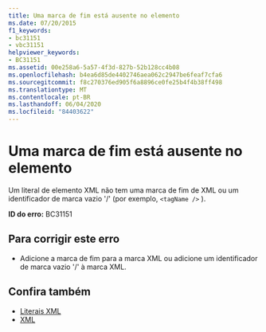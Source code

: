 ```yaml
---
title: Uma marca de fim está ausente no elemento
ms.date: 07/20/2015
f1_keywords:
- bc31151
- vbc31151
helpviewer_keywords:
- BC31151
ms.assetid: 00e258a6-5a57-4f3d-827b-52b128cc4b08
ms.openlocfilehash: b4ea6d85de4402746aea062c2947be6feaf7cfa6
ms.sourcegitcommit: f8c270376ed905f6a8896ce0fe25b4f4b38ff498
ms.translationtype: MT
ms.contentlocale: pt-BR
ms.lasthandoff: 06/04/2020
ms.locfileid: "84403622"
---
```

# <a name="element-is-missing-an-end-tag"></a>Uma marca de fim está ausente no elemento
Um literal de elemento XML não tem uma marca de fim de XML ou um identificador de marca vazio '/' (por exemplo, `<tagName />` ).  
  
 **ID do erro:** BC31151  
  
## <a name="to-correct-this-error"></a>Para corrigir este erro  
  
- Adicione a marca de fim para a marca XML ou adicione um identificador de marca vazio '/' à marca XML.  
  
## <a name="see-also"></a>Confira também

- [Literais XML](../language-reference/xml-literals/index.md)
- [XML](../programming-guide/language-features/xml/index.md)
